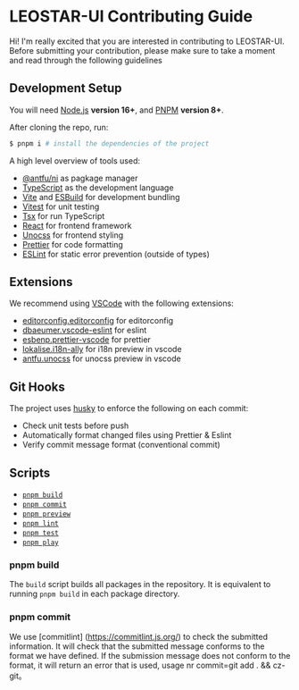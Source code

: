 # LEOSTAR-UI Contributing Guide

Hi! I'm really excited that you are interested in contributing to LEOSTAR-UI. Before submitting your contribution, please make sure to take a moment and read through the following guidelines

## Development Setup

You will need [Node.js](https://nodejs.org) **version 16+**, and [PNPM](https://pnpm.io) **version 8+**.

After cloning the repo, run:

```bash
$ pnpm i # install the dependencies of the project
```

A high level overview of tools used:

- [@antfu/ni](https://github.com/antfu/ni) as pagkage manager
- [TypeScript](https://www.typescriptlang.org/) as the development language
- [Vite](https://vitejs.dev/) and [ESBuild](https://esbuild.github.io/) for development bundling
- [Vitest](https://vitest.dev/) for unit testing
- [Tsx](https://github.com/esbuild-kit/tsx) for run TypeScript
- [React](https://react.docschina.org/) for frontend framework
- [Unocss](https://unocss.dev/) for frontend styling
- [Prettier](https://prettier.io/) for code formatting
- [ESLint](https://eslint.org/) for static error prevention (outside of types)

## Extensions

We recommend using [VSCode](https://code.visualstudio.com/) with the following extensions:

- [editorconfig.editorconfig]() for editorconfig
- [dbaeumer.vscode-eslint]() for eslint
- [esbenp.prettier-vscode]() for prettier
- [lokalise.i18n-ally]() for i18n preview in vscode
- [antfu.unocss]() for unocss preview in vscode

## Git Hooks

The project uses [husky](https://typicode.github.io/husky/) to enforce the following on each commit:

- Check unit tests before push
- Automatically format changed files using Prettier & Eslint
- Verify commit message format (conventional commit)

## Scripts

- [`pnpm build`](#pnpm-build)
- [`pnpm commit`](#pnpm-commit)
- [`pnpm preview`](#pnpm-preview)
- [`pnpm lint`](#pnpm-lint)
- [`pnpm test`](#pnpm-test)
- [`pnpm play`](#pnpm-play)

### pnpm build

The `build` script builds all packages in the repository. It is equivalent to running `pnpm build` in each package directory.

### pnpm commit

We use [commitlint] (https://commitlint.js.org/) to check the submitted information. It will check that the submitted message conforms to the format we have defined. If the submission message does not conform to the format, it will return an error that is used, usage nr commit=git add . && cz-git。
